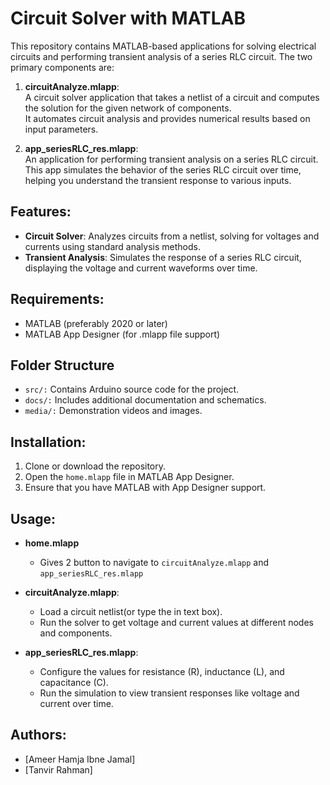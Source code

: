 
# Circuit Solver with MATLAB

This repository contains MATLAB-based applications for solving electrical circuits and performing transient analysis of a series RLC circuit. The two primary components are:

1. **circuitAnalyze.mlapp**:  
   A circuit solver application that takes a netlist of a circuit and computes the solution for the given network of components.  
   It automates circuit analysis and provides numerical results based on input parameters.

2. **app_seriesRLC_res.mlapp**:  
   An application for performing transient analysis on a series RLC circuit. This app simulates the behavior of the series RLC circuit over time, helping you understand the transient response to various inputs.

## Features:
- **Circuit Solver**: Analyzes circuits from a netlist, solving for voltages and currents using standard analysis methods.
- **Transient Analysis**: Simulates the response of a series RLC circuit, displaying the voltage and current waveforms over time.
  
## Requirements:
- MATLAB (preferably 2020 or later)  
- MATLAB App Designer (for .mlapp file support)

## Folder Structure
- `src/:` Contains Arduino source code for the project.
- `docs/:` Includes additional documentation and schematics.
- `media/:` Demonstration videos and images.

## Installation:
1. Clone or download the repository.
2. Open the `home.mlapp` file in MATLAB App Designer.
3. Ensure that you have MATLAB with App Designer support.

## Usage:
- **home.mlapp**
  - Gives 2 button to navigate to `circuitAnalyze.mlapp` and `app_seriesRLC_res.mlapp`
- **circuitAnalyze.mlapp**:  
  - Load a circuit netlist(or type the in text box).
  - Run the solver to get voltage and current values at different nodes and components.
  
- **app_seriesRLC_res.mlapp**:  
  - Configure the values for resistance (R), inductance (L), and capacitance (C).
  - Run the simulation to view transient responses like voltage and current over time.


## Authors:
- [Ameer Hamja Ibne Jamal]
- [Tanvir Rahman]
